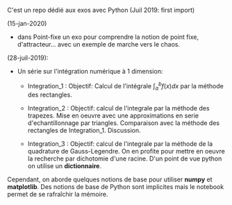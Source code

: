 C'est un repo dédié aux exos avec Python (Juil 2019: first import)

(15-jan-2020)
* dans Point-fixe un exo pour comprendre la notion de point fixe, d'attracteur... avec un exemple de marche vers le chaos.

(28-juil-2019):
* Un série sur l'intégration numérique à 1 dimension:
  * Integration_1 :
Objectif: Calcul de l'intégrale  $\int_a^b f(x) dx$ par la méthode des rectangles.

  * Integration_2 :
Objectif: calcul de l'integrale par la méthode des trapezes. Mise en oeuvre avec une approximations en serie d'echantillonnage par triangles. Comparaison avec la méthode des rectangles de Integration_1. Discussion.

  * Integration_3 :
Objectif: calcul de l'integrale par la méthode de la quadrature de Gauss-Legendre. On en profite pour mettre en oeuvre la recherche par dichotomie d'une racine. D'un point de vue python on utilise un **dictionnaire**. 


Cependant, on aborde quelques notions de base 
pour utiliser **numpy** et **matplotlib**. Des notions de base de Python sont
implicites mais le notebook permet de se rafraîchir la mémoire.




